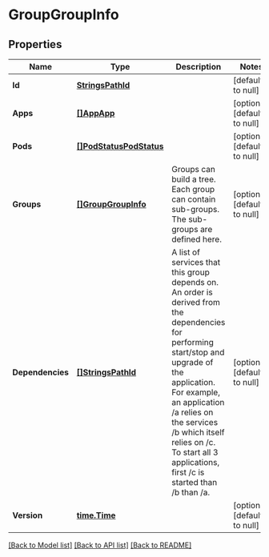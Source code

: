 # GroupGroupInfo

## Properties
Name | Type | Description | Notes
------------ | ------------- | ------------- | -------------
**Id** | [**StringsPathId**](strings.PathId.md) |  | [default to null]
**Apps** | [**[]AppApp**](app.App.md) |  | [optional] [default to null]
**Pods** | [**[]PodStatusPodStatus**](podStatus.PodStatus.md) |  | [optional] [default to null]
**Groups** | [**[]GroupGroupInfo**](group.GroupInfo.md) | Groups can build a tree. Each group can contain sub-groups. The sub-groups are defined here.  | [optional] [default to null]
**Dependencies** | [**[]StringsPathId**](strings.PathId.md) | A list of services that this group depends on. An order is derived from the dependencies for performing start/stop and upgrade of the application. For example, an application /a relies on the services /b which itself relies on /c. To start all 3 applications, first /c is started than /b than /a.  | [optional] [default to null]
**Version** | [**time.Time**](time.Time.md) |  | [optional] [default to null]

[[Back to Model list]](../README.md#documentation-for-models) [[Back to API list]](../README.md#documentation-for-api-endpoints) [[Back to README]](../README.md)


